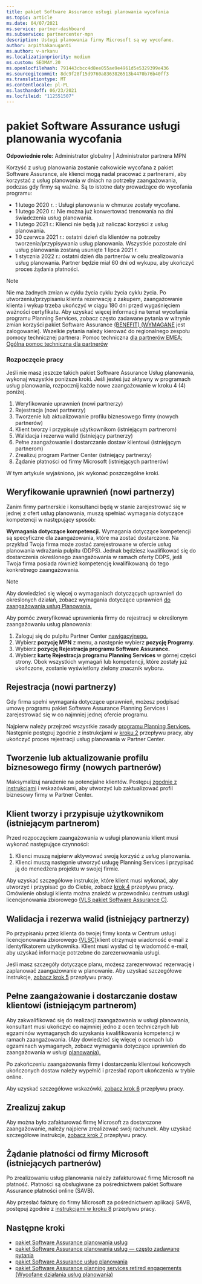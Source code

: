 ```yaml
---
title: pakiet Software Assurance usługi planowania wycofania
ms.topic: article
ms.date: 04/07/2021
ms.service: partner-dashboard
ms.subservice: partnercenter-mpn
description: Usługi planowania firmy Microsoft są wy wycofane.
author: arpithakanuganti
ms.author: v-arkanu
ms.localizationpriority: medium
ms.custom: SEOMAY.20
ms.openlocfilehash: 791443cbcc4d8ee055ae9e4961d5e5329399e436
ms.sourcegitcommit: 8dc9f28f15d9760a8363826513b4470b76b40ff3
ms.translationtype: MT
ms.contentlocale: pl-PL
ms.lasthandoff: 06/23/2021
ms.locfileid: "112551507"
---
```

# <a name="software-assurance-planning-services-retirement"></a>pakiet Software Assurance usługi planowania wycofania

**Odpowiednie role:** Administrator globalny | Administrator partnera MPN


Korzyść z usług planowania zostanie całkowicie wycofana z pakiet Software Assurance, ale klienci mogą nadal pracować z partnerami, aby korzystać z usług planowania w dniach na potrzeby zaangażowania, podczas gdy firmy są ważne. Są to istotne daty prowadzące do wycofania programu: 

- 1 lutego 2020 r. : Usługi planowania w chmurze zostały wycofane.  
- 1 lutego 2020 r.: Nie można już konwertować trenowania na dni świadczenia usług planowania.  
- 1 lutego 2021 r.: Klienci nie będą już naliczać korzyści z usług planowania. 
- 30 czerwca 2021 r.: ostatni dzień dla klientów na potrzeby tworzenia/przypisywania usług planowania. Wszystkie pozostałe dni usług planowania zostaną usunięte 1 lipca 2021 r.
- 1 stycznia 2022 r.: ostatni dzień dla partnerów w celu zrealizowania usług planowania. Partner będzie miał 60 dni od wykupu, aby ukończyć proces żądania płatności.  

>[!NOTE]
>Nie ma żadnych zmian w cyklu życia cyklu życia cyklu życia. Po utworzeniu/przypisaniu klienta rezerwację z zakupem, zaangażowanie klienta i wykup trzeba ukończyć w ciągu 180 dni przed wygaśnięciem ważności certyfikatu.  Aby uzyskać więcej informacji na temat wycofania programu Planning Services, zobacz często zadawane pytania w witrynie zmian korzyści pakiet Software Assurance [(BENEFIT) (WYMAGANE](https://partner.microsoft.com/resources/collection/software-assurance-benefit-changes#/) jest zalogowanie).  Wszelkie pytania należy kierować do regionalnego zespołu pomocy technicznej partnera: Pomoc techniczna [dla partnerów EMEA;](mailto:savoucher@msdirectservices.com) [Ogólna pomoc techniczna dla partnerów](https://partner.microsoft.com/dashboard/support/servicerequests)


### <a name="get-started"></a>Rozpoczęcie pracy

Jeśli nie masz jeszcze takich pakiet Software Assurance Usług planowania, wykonaj wszystkie poniższe kroki. Jeśli jesteś już aktywny w programach usług planowania, rozpocznij każde nowe zaangażowanie w kroku 4 (4) poniżej.

1. Weryfikowanie uprawnień (nowi partnerzy)
2. Rejestracja (nowi partnerzy)
3. Tworzenie lub aktualizowanie profilu biznesowego firmy (nowych partnerów)
4. Klient tworzy i przypisuje użytkownikom (istniejącym partnerom)
5. Walidacja i rezerwa walid (istniejący partnerzy)
6. Pełne zaangażowanie i dostarczanie dostaw klientowi (istniejącym partnerom)
7. Zrealizuj program Partner Center (istniejący partnerzy)
8. Żądanie płatności od firmy Microsoft (istniejących partnerów)

W tym artykule wyjaśniono, jak wykonać poszczególne kroki.

## <a name="verify-eligibility-new-partners"></a>Weryfikowanie uprawnień (nowi partnerzy)

Zanim firmy partnerskie i konsultanci będą w stanie zarejestrować się w jednej z ofert usług planowania, muszą spełniać wymagania dotyczące kompetencji w następujący sposób:

**Wymagania dotyczące kompetencji.** Wymagania dotyczące kompetencji są specyficzne dla zaangażowania, które ma zostać dostarczone. Na przykład Twoja firma może zostać zarejestrowane w ofercie usług planowania wdrażania pulpitu (DDPS). Jednak będziesz kwalifikować się do dostarczenia określonego zaangażowania w ramach oferty DDPS, jeśli Twoja firma posiada również kompetencję kwalifikowaną do tego konkretnego zaangażowania.

>[!NOTE]
> Aby dowiedzieć się więcej o wymaganiach dotyczących uprawnień do określonych działań, zobacz wymagania dotyczące uprawnień [do zaangażowania usług Planowania.](software-assurance-dps-requirements.md)

Aby pomóc zweryfikować uprawnienia firmy do rejestracji w określonym zaangażowaniu usług planowania:

1. Zaloguj się do pulpitu Partner Center [nawigacyjnego.](https://partner.microsoft.com/dashboard/home)
2. Wybierz **pozycję MPN** z menu, a następnie wybierz **pozycję Programy**.
3. Wybierz **pozycję Rejestracja programu Software Assurance.**
4. Wybierz **kartę Rejestracja programu Planning Services** w górnej części strony. Obok wszystkich wymagań lub kompetencji, które zostały już ukończone, zostanie wyświetlony zielony znacznik wyboru.

## <a name="enroll-new-partners"></a>Rejestracja (nowi partnerzy)

Gdy firma spełni wymagania dotyczące uprawnień, możesz podpisać umowę programu pakiet Software Assurance Planning Services i zarejestrować się w co najmniej jednej ofercie programu.

Najpierw należy przejrzeć wszystkie zasady [programu Planning Services.](https://go.microsoft.com/fwlink/?linkid=2115984) Następnie postępuj zgodnie z instrukcjami w [kroku 2](https://go.microsoft.com/fwlink/?linkid=2115983) przepływu pracy, aby ukończyć proces rejestracji usług planowania w Partner Center.


## <a name="create-or-update-your-companys-business-profile-new-partners"></a>Tworzenie lub aktualizowanie profilu biznesowego firmy (nowych partnerów)

Maksymalizuj narażenie na potencjalne klientów. Postępuj [zgodnie z instrukcjami](create-a-marketing-profile.md) i wskazówkami, aby utworzyć lub zaktualizować profil biznesowy firmy w Partner Center.

## <a name="customer-creates-and-assigns-voucher-existing-partners"></a>Klient tworzy i przypisuje użytkownikom (istniejącym partnerom)

Przed rozpoczęciem zaangażowania w usługi planowania klient musi wykonać następujące czynności:

1. Klienci muszą najpierw aktywować swoją korzyść z usług planowania.
2. Klienci muszą następnie utworzyć usługę Planning Services i przypisać ją do menedżera projektu w swojej firmie.

Aby uzyskać szczegółowe instrukcje, które klient musi wykonać, aby utworzyć i przypisać go do Ciebie, zobacz [krok 4](https://go.microsoft.com/fwlink/?linkid=2115983) przepływu pracy. Omówienie obsługi klienta można znaleźć w przewodniku centrum usługi licencjonowania zbiorowego [(VLS pakiet Software Assurance C)](https://download.microsoft.com/download/A/7/D/A7D04694-1B1E-4B18-918F-0EDCD43BA2E5/VLSC-Software-Assurance-Guide_en-US.pdf).

## <a name="validate-and-reserve-voucher-existing-partners"></a>Walidacja i rezerwa walid (istniejący partnerzy)

Po przypisaniu przez klienta do twojej firmy konta w Centrum usługi licencjonowania zbiorowego [(VLSC)](https://www.microsoft.com/Licensing/servicecenter/default.aspx)klient otrzymuje wiadomość e-mail z identyfikatorem użytkownika. Klient musi wysłać ci tę wiadomość e-mail, aby uzyskać informacje potrzebne do zarezerwowania usługi.

Jeśli masz szczegóły dotyczące planu, możesz zarezerwować rezerwację i zaplanować zaangażowanie w planowanie. Aby uzyskać szczegółowe instrukcje, [zobacz krok 5](https://go.microsoft.com/fwlink/?linkid=2115983) przepływu pracy.

## <a name="complete-engagement-and-provide-deliverables-to-your-customer-existing-partners"></a>Pełne zaangażowanie i dostarczanie dostaw klientowi (istniejącym partnerom)

Aby zakwalifikować się do realizacji zaangażowania w usługi planowania, konsultant musi ukończyć co najmniej jedno z ocen technicznych lub egzaminów wymaganych do uzyskania kwalifikowania kompetencji w ramach zaangażowania. (Aby dowiedzieć się więcej o ocenach lub egzaminach wymaganych, zobacz wymagania dotyczące uprawnień do zaangażowania w usługi [planowania).](software-assurance-dps-requirements.md)

Po zakończeniu zaangażowania firmy i dostarczeniu klientowi końcowych ukończonych dostaw należy wypełnić i przesłać raport ukończenia w trybie online.

Aby uzyskać szczegółowe wskazówki, [zobacz krok 6](https://go.microsoft.com/fwlink/?linkid=2115983) przepływu pracy.

## <a name="redeem-voucher"></a>Zrealizuj zakup

Aby można było zafakturować firmę Microsoft za dostarczone zaangażowanie, należy najpierw zrealizować swój rachunek. Aby uzyskać szczegółowe instrukcje, [zobacz krok 7](https://go.microsoft.com/fwlink/?linkid=2115983) przepływu pracy.

## <a name="request-payment-from-microsoft-existing-partners"></a>Żądanie płatności od firmy Microsoft (istniejących partnerów)

Po zrealizowaniu usług planowania należy zafakturować firmę Microsoft na płatność. Płatności są obsługiwane za pośrednictwem pakiet Software Assurance płatności online (SAVB).

Aby przesłać fakturę do firmy Microsoft za pośrednictwem aplikacji SAVB, postępuj zgodnie z [instrukcjami w kroku 8](https://go.microsoft.com/fwlink/?linkid=2115983) przepływu pracy.

## <a name="next-steps"></a>Następne kroki

- [pakiet Software Assurance planowania usług](https://go.microsoft.com/fwlink/?linkid=2115983)
- [pakiet Software Assurance planowania usług — często zadawane pytania](https://go.microsoft.com/fwlink/?linkid=2116077)
- [pakiet Software Assurance usług planowania](https://go.microsoft.com/fwlink/?linkid=2115984)
- [pakiet Software Assurance planning services retired engagements (Wycofane działania usług planowania)](https://query.prod.cms.rt.microsoft.com/cms/api/am/binary/RE4sln9)
